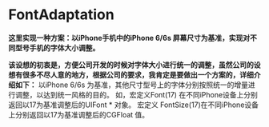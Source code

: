 # FontAdaptation

**这里实现一种方案：以iPhone手机中的iPhone 6/6s 屏幕尺寸为基准，实现对不同型号手机的字体大小调整。**


**该设想的初衷是，方便公司开发的时候对字体大小进行统一的调整，虽然公司的设想有很多不尽人意的地方，根据公司的要求，我肯定是要做出一个方案的，详细介绍如下：**
  以iPhone 6/6s 为基准，其他尺寸型号上的字体分别按照统一的增量进行调整，以达到统一风格的目的。
  如，宏定义Font(17) 在不同iPhone设备上分别返回以17为基准调整后的UIFont * 对象。
  宏定义 FontSize(17)在不同iPhone设备上分别返回以17为基准调整后的CGFloat 值。
